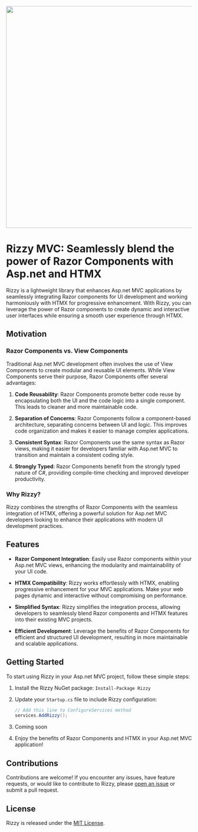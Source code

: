 <img src="https://jalexsocial.github.io/Rizzy/media/rizzy-logo.png?cache=bust" width="600"/>

# Rizzy MVC: Seamlessly blend the power of Razor Components with Asp.net and HTMX

Rizzy is a lightweight library that enhances Asp.net MVC applications by seamlessly integrating Razor components for UI development and working harmoniously with HTMX for progressive enhancement. With Rizzy, you can leverage the power of Razor components to create dynamic and interactive user interfaces while ensuring a smooth user experience through HTMX.

## Motivation

### Razor Components vs. View Components

Traditional Asp.net MVC development often involves the use of View Components to create modular and reusable UI elements. While View Components serve their purpose, Razor Components offer several advantages:

1. **Code Reusability**: Razor Components promote better code reuse by encapsulating both the UI and the code logic into a single component. This leads to cleaner and more maintainable code.

2. **Separation of Concerns**: Razor Components follow a component-based architecture, separating concerns between UI and logic. This improves code organization and makes it easier to manage complex applications.

3. **Consistent Syntax**: Razor Components use the same syntax as Razor views, making it easier for developers familiar with Asp.net MVC to transition and maintain a consistent coding style.

4. **Strongly Typed**: Razor Components benefit from the strongly typed nature of C#, providing compile-time checking and improved developer productivity.

### Why Rizzy?

Rizzy combines the strengths of Razor Components with the seamless integration of HTMX, offering a powerful solution for Asp.net MVC developers looking to enhance their applications with modern UI development practices.

## Features

- **Razor Component Integration**: Easily use Razor components within your Asp.net MVC views, enhancing the modularity and maintainability of your UI code.

- **HTMX Compatibility**: Rizzy works effortlessly with HTMX, enabling progressive enhancement for your MVC applications. Make your web pages dynamic and interactive without compromising on performance.

- **Simplified Syntax**: Rizzy simplifies the integration process, allowing developers to seamlessly blend Razor components and HTMX features into their existing MVC projects.

- **Efficient Development**: Leverage the benefits of Razor Components for efficient and structured UI development, resulting in more maintainable and scalable applications.

## Getting Started

To start using Rizzy in your Asp.net MVC project, follow these simple steps:

1. Install the Rizzy NuGet package: `Install-Package Rizzy`

2. Update your `Startup.cs` file to include Rizzy configuration:

   ```csharp
   // Add this line to ConfigureServices method
   services.AddRizzy();
   ```

3. Coming soon

4. Enjoy the benefits of Razor Components and HTMX in your Asp.net MVC application!

## Contributions

Contributions are welcome! If you encounter any issues, have feature requests, or would like to contribute to Rizzy, please [open an issue](https://github.com/jalexsocial/rizzy/issues) or submit a pull request.

## License

Rizzy is released under the [MIT License](https://opensource.org/licenses/MIT).
